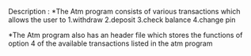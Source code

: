 Description : *The Atm program consists of 
various
transactions 
which allows the user to 
1.withdraw 
2.deposit 
3.check balance 
4.change pin

*The Atm program also has an header file which stores the functions of option 4 of the available transactions listed in the atm program

